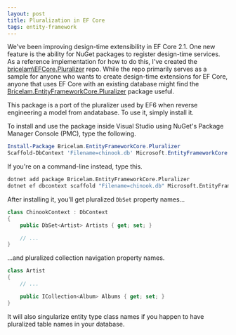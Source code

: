 ```yaml
---
layout: post
title: Pluralization in EF Core
tags: entity-framework
---
```


We've been improving design-time extensibility in EF Core 2.1. One new feature is the ability for NuGet packages to
register design-time services. As a reference implementation for how to do this, I've created the
[bricelam\EFCore.Pluralizer][1] repo. While the repo primarily serves as a sample for anyone who wants to create
design-time extensions for EF Core, anyone that uses EF Core with an existing database might find the
[Bricelam.EntityFrameworkCore.Pluralizer][2] package useful.

This package is a port of the pluralizer used by EF6 when reverse engineering a model from andatabase. To use it, simply
install it.

To install and use the package inside Visual Studio using NuGet's Package Manager Console (PMC), type the following.

```powershell
Install-Package Bricelam.EntityFrameworkCore.Pluralizer
Scaffold-DbContext 'Filename=chinook.db' Microsoft.EntityFrameworkCore.Sqlite
```

If you're on a command-line instead, type this.

```sh
dotnet add package Bricelam.EntityFrameworkCore.Pluralizer
dotnet ef dbcontext scaffold "Filename=chinook.db" Microsoft.EntityFrameworkCore.Sqlite
```

After installing it, you'll get pluralized `DbSet` property names...

```cs
class ChinookContext : DbContext
{
    public DbSet<Artist> Artists { get; set; }

    // ...
}
```

...and pluralized collection navigation property names.

```cs
class Artist
{
    // ...

    public ICollection<Album> Albums { get; set; }
}
```

It will also singularize entity type class names if you happen to have pluralized table names in your database.


  [1]: https://github.com/bricelam/EFCore.Pluralizer
  [2]: https://www.nuget.org/packages/Bricelam.EntityFrameworkCore.Pluralizer
